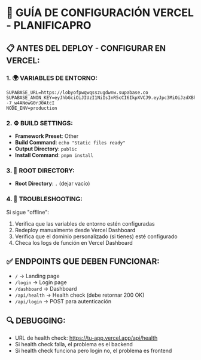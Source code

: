 # 🚀 GUÍA DE CONFIGURACIÓN VERCEL - PLANIFICAPRO

## 📋 ANTES DEL DEPLOY - CONFIGURAR EN VERCEL:

### 1. 🌍 VARIABLES DE ENTORNO:
```
SUPABASE_URL=https://lobyofpwqwqsszugdwnw.supabase.co
SUPABASE_ANON_KEY=eyJhbGciOiJIUzI1NiIsInR5cCI6IkpXVCJ9.eyJpc3MiOiJzdXBhYmFzZSIsInJlZiI6ImxvYnlvZnB3cXdxc3N6dWdkd253Iiwicm9sZSI6ImFub24iLCJpYXQiOjE3NTczMTU4NDIsImV4cCI6MjA3Mjg5MTg0Mn0.QsZ2dIU1iPffRGtHUREQIhQ5--7_w4ANowG0rJ0AtcI
NODE_ENV=production
```

### 2. ⚙️ BUILD SETTINGS:
- **Framework Preset**: Other
- **Build Command**: `echo "Static files ready"`
- **Output Directory**: `public`
- **Install Command**: `pnpm install`

### 3. 🎯 ROOT DIRECTORY:
- **Root Directory**: `.` (dejar vacío)

### 4. 🚨 TROUBLESHOOTING:
Si sigue "offline":
1. Verifica que las variables de entorno estén configuradas
2. Redeploy manualmente desde Vercel Dashboard
3. Verifica que el dominio personalizado (si tienes) esté configurado
4. Checa los logs de función en Vercel Dashboard

## ✅ ENDPOINTS QUE DEBEN FUNCIONAR:
- `/` → Landing page
- `/login` → Login page
- `/dashboard` → Dashboard
- `/api/health` → Health check (debe retornar 200 OK)
- `/api/login` → POST para autenticación

## 🔍 DEBUGGING:
- URL de health check: https://tu-app.vercel.app/api/health
- Si health check falla, el problema es el backend
- Si health check funciona pero login no, el problema es frontend
